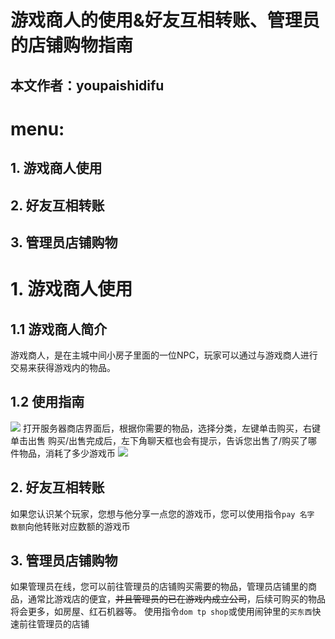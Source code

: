 # 游戏商人的使用&好友互相转账、管理员的店铺购物指南

## 本文作者：youpaishidifu

# menu:
## 1. 游戏商人使用
## 2. 好友互相转账
## 3. 管理员店铺购物

# 1. 游戏商人使用

## 1.1 游戏商人简介

游戏商人，是在主城中间小房子里面的一位NPC，玩家可以通过与游戏商人进行交易来获得游戏内的物品。
## 1.2 使用指南
![](https://img.yunr.us.kg/api/cfile/AgACAgUAAyEGAASO2xA4AAMlZx0Ln6ZALJAjN-h013A92vcLp5gAAqXBMRussOhUVadd7BDvYt8BAAMCAAN4AAM2BAg)
打开服务器商店界面后，根据你需要的物品，选择分类，左键单击购买，右键单击出售
购买/出售完成后，左下角聊天框也会有提示，告诉您出售了/购买了哪件物品，消耗了多少游戏币
![](https://img.yunr.us.kg/api/cfile/AgACAgUAAyEGAASO2xA4AAMkZx0Lja7C9bzINF5nb0XHwgXwG44AAqTBMRussOhUO-FAvmQAASN1AQADAgADdwADNgQ
)

## 2. 好友互相转账
如果您认识某个玩家，您想与他分享一点您的游戏币，您可以使用指令`pay 名字 数额`向他转账对应数额的游戏币

## 3. 管理员店铺购物
如果管理员在线，您可以前往管理员的店铺购买需要的物品，管理员店铺里的商品，通常比游戏店的便宜，~~并且管理员的已在游戏内成立公司~~，后续可购买的物品将会更多，如房屋、红石机器等。
使用指令`dom tp shop`或使用闹钟里的`买东西`快速前往管理员的店铺